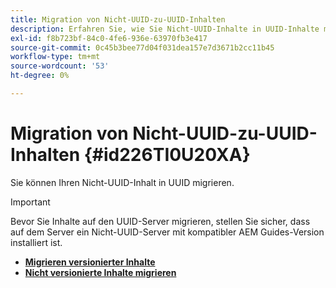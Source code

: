 ```yaml
---
title: Migration von Nicht-UUID-zu-UUID-Inhalten
description: Erfahren Sie, wie Sie Nicht-UUID-Inhalte in UUID-Inhalte migrieren.
exl-id: f8b723bf-84c0-4fe6-936e-63970fb3e417
source-git-commit: 0c45b3bee77d04f031dea157e7d3671b2cc11b45
workflow-type: tm+mt
source-wordcount: '53'
ht-degree: 0%

---
```


# Migration von Nicht-UUID-zu-UUID-Inhalten {#id226TI0U20XA}


Sie können Ihren Nicht-UUID-Inhalt in UUID migrieren.

>[!IMPORTANT]
>
> Bevor Sie Inhalte auf den UUID-Server migrieren, stellen Sie sicher, dass auf dem Server ein Nicht-UUID-Server mit kompatibler AEM Guides-Version installiert ist.



* [**Migrieren versionierter Inhalte**](./migrate-non-uuid-uuid-with-versions.md)
* [**Nicht versionierte Inhalte migrieren**](./migrate-non-uuid-uuid-without-versions.md)
